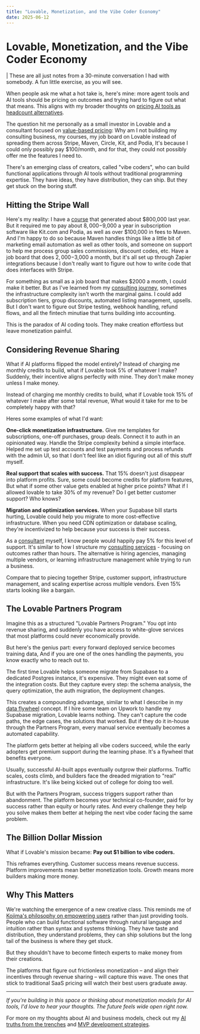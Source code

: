 ```yaml
---
title: "Lovable, Monetization, and the Vibe Coder Economy"
date: 2025-06-12
---
```


# Lovable, Monetization, and the Vibe Coder Economy

| These are all just notes from a 30-minute conversation I had with somebody. A fun little exercise, as you will see.

When people ask me what a hot take is, here's mine: more agent tools and AI tools should be pricing on outcomes and trying hard to figure out what that means. This aligns with my broader thoughts on [pricing AI tools as headcount alternatives](./business-pricing-tools-agents.md).

The question hit me personally as a small investor in Lovable and a consultant focused on [value-based pricing](./consulting-listing-prices.md): Why am I not building my consulting business, my courses, my job board on Lovable instead of spreading them across Stripe, Maven, Circle, Kit, and Podia, It's because I could only possibly pay $100/month, and for that, they could not possibly offer me the features I need to.

<!-- more -->

There's an emerging class of creators, called "vibe coders", who can build functional applications through AI tools without traditional programming expertise. They have ideas, they have distribution, they can ship. But they get stuck on the boring stuff.

## Hitting the Stripe Wall

Here's my reality: I have a [course](../../systematically-improve-your-rag.md) that generated about $800,000 last year. But it required me to pay about $8,000-$9,000 a year in subscription software like Kit.com and Podia, as well as over $100,000 in fees to Maven. And I'm happy to do so because Maven handles things like a little bit of marketing email automation as well as other tools, and someone on support to help me process group sales commissions, discount codes, etc. Have a job board that does $2,000-$3,000 a month, but it's all set up through Zapier integrations because I don't really want to figure out how to write code that does interfaces with Stripe.

For something as small as a job board that makes $2000 a month, I could make it better. But as I've learned from my [consulting journey](./consulting-start.md), sometimes the infrastructure complexity isn't worth the marginal gains. I could add subscription tiers, group discounts, automated listing management, upsells. But I don't want to figure out Stripe testing, webhook handling, refund flows, and all the fintech minutiae that turns building into accounting.

This is the paradox of AI coding tools. They make creation effortless but leave monetization painful.

## Considering Revenue Sharing

What if AI platforms flipped the model entirely? Instead of charging me monthly credits to build, what if Lovable took 5% of whatever I make? Suddenly, their incentive aligns perfectly with mine. They don't make money unless I make money.

Instead of charging me monthly credits to build, what if Lovable took 15% of whatever I make after some total revenue, What would it take for me to be completely happy with that?

Heres some examples of what I'd want:

**One-click monetization infrastructure.** Give me templates for subscriptions, one-off purchases, group deals. Connect it to auth in an opinionated way. Handle the Stripe complexity behind a simple interface. Helped me set up test accounts and test payments and process refunds with the admin UI, so that I don't feel like an idiot figuring out all of this stuff myself.

**Real support that scales with success.** That 15% doesn't just disappear into platform profits. Sure, some could become credits for platform features, But what if some other value gets enabled at higher price points? What if I allowed lovable to take 30% of my revenue? Do I get better customer support? Who knows?

**Migration and optimization services.** When your Supabase bill starts hurting, Lovable could help you migrate to more cost-effective infrastructure. When you need CDN optimization or database scaling, they're incentivized to help because your success is their success.

As a [consultant](./consulting-everything-i-know.md) myself, I know people would happily pay 5% for this level of support. It's similar to how I structure my [consulting services](../../services.md) - focusing on outcomes rather than hours. The alternative is hiring agencies, managing multiple vendors, or learning infrastructure management while trying to run a business.

Compare that to piecing together Stripe, customer support, infrastructure management, and scaling expertise across multiple vendors. Even 15% starts looking like a bargain.

## The Lovable Partners Program

Imagine this as a structured "Lovable Partners Program." You opt into revenue sharing, and suddenly you have access to white-glove services that most platforms could never economically provide.

But here's the genius part: every forward deployed service becomes training data, And if you are one of the ones handling the payments, you know exactly who to reach out to.

The first time Lovable helps someone migrate from Supabase to a dedicated Postgres instance, it's expensive. They might even eat some of the integration costs. But they capture every step: the schema analysis, the query optimization, the auth migration, the deployment changes.

This creates a compounding advantage, similar to what I describe in my [data flywheel](./data-flywheel.md) concept. If I hire some team on Upwork to handle my Supabase migration, Lovable learns nothing. They can't capture the code paths, the edge cases, the solutions that worked. But if they do it in-house through the Partners Program, every manual service eventually becomes a automated capability.

The platform gets better at helping all vibe coders succeed, while the early adopters get premium support during the learning phase. It's a flywheel that benefits everyone.

Usually, successful AI-built apps eventually outgrow their platforms. Traffic scales, costs climb, and builders face the dreaded migration to "real" infrastructure. It's like being kicked out of college for doing too well.

But with the Partners Program, success triggers support rather than abandonment. The platform becomes your technical co-founder, paid for by success rather than equity or hourly rates. And every challenge they help you solve makes them better at helping the next vibe coder facing the same problem.

## The Billion Dollar Mission

What if Lovable's mission became: **Pay out $1 billion to vibe coders.**

This reframes everything. Customer success means revenue success. Platform improvements mean better monetization tools. Growth means more builders making more money.

## Why This Matters

We're watching the emergence of a new creative class. This reminds me of [Kojima's philosophy on empowering users](./kojima-sticks.md) rather than just providing tools. People who can build functional software through natural language and intuition rather than syntax and systems thinking. They have taste and distribution, they understand problems, they can ship solutions but the long tail of the business is where they get stuck.

But they shouldn't have to become fintech experts to make money from their creations.

The platforms that figure out frictionless monetization – and align their incentives through revenue sharing – will capture this wave. The ones that stick to traditional SaaS pricing will watch their best users graduate away.

---

_If you're building in this space or thinking about monetization models for AI tools, I'd love to hear your thoughts. The future feels wide open right now._

For more on my thoughts about AI and business models, check out my [AI truths from the trenches](./ai-truths.md) and [MVP development strategies](./mvp.md).
